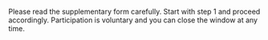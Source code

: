 Please read the supplementary form carefully. Start with step 1 and proceed accordingly. Participation is voluntary and you can close the window at any time.

